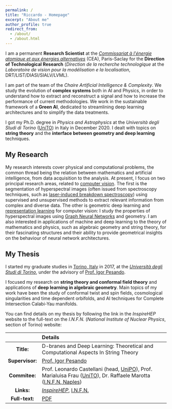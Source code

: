 ```yaml
---
permalink: /
title: "Riccardo - Homepage"
excerpt: "About me"
author_profile: true
redirect_from: 
  - /about/
  - /about.html
---
```


I am a permanent **Research Scientist** at the [*Commissariat &agrave; l'&eacute;nergie atomique et aux &eacute;nergies alternatives*](https://www.cea.fr) (CEA), Paris-Saclay for the **Direction of Technological Research** (*Direction de la recherche technologique* at the *Laboratoire de vision pour la mod&eacute;lisation e la localisation*, DRT/LIST/DIASI/SIALV/LVML).

I am part of the team of the *Chaire Artificial Intelligence & Complexity*. We study the evolution of **complex systems** both in AI and Physics, in order to understand how to extract and reconstruct a signal and how to increase the performance of current methodologies. We work in the sustainable framework of a **Green AI**, dedicated to streamlining deep learning architectures and to simplify the data treatments.

I got my Ph.D. degree in *Physics and Astrophysics* at the *Università degli Studi di Torino* ([UniTO](https://www.unito.it)) in Italy in December 2020. I dealt with topics on **string theory** and the **interface between geometry and deep learning** techniques.

## My Research

My research interests cover physical and computational problems, the common thread being the relation between mathematics and artificial intelligence, from data acquisition to the analysis. At present, I focus on two principal research areas, related to [computer vision](https://en.wikipedia.org/wiki/Computer_vision). The first is the segmentation of hyperspectral images (often issued from spectroscopy techniques, such as [laser-induced breakdown spectroscopy](https://en.wikipedia.org/wiki/Laser-induced_breakdown_spectroscopy)) using supervised and unsupervised methods to extract relevant information from complex and diverse data. The other is geometric deep learning and [representation learning](https://paperswithcode.com/task/representation-learning) for computer vision: I study the properties of hyperspectral images using [Graph Neural Networks](https://en.wikipedia.org/wiki/Graph_neural_network) and geometry. I am also interested in applications of machine and deep learning to the theory of mathematics and physics, such as algebraic geometry and string theory, for their fascinating structures and their ability to provide geometrical insights on the behaviour of neural network architectures.

## My Thesis

I started my graduate studies in [Torino, Italy](https://goo.gl/maps/8AeAw5Wy7EmY2xHr7) in 2017, at the [*Università degli Studi di Torino*](https://www.unito.it), under the advisory of [Prof. Igor Pesando](https://scholar.google.it/citations?user=1E277GoAAAAJ).

I focused my research on **string theory and conformal field theory** and applications of **deep learning in algebraic geometry**. Main topics of my work have been the study of conformal twist and spin fields, cosmological singularities and time dependent orbifolds, and AI techniques for Complete Intersection Calabi-Yau manifolds.

You can find details on my thesis by following the link in the *InspireHEP* website to the full-text on the *I.N.F.N.* (*National Institute of Nuclear Physics*, section of Torino) website:

|                 | Details |
|:---------------:|:------- |
| **Title:**      | D-branes and Deep Learning: Theoretical and Computational Aspects In String Theory |
| **Supervisor:** | [Prof. Igor Pesando](https://www.df.unito.it/persone/igor.pesando) |
| **Commitee:**   | Prof. Leonardo Castellani (head, [UniPO](https://upobook.uniupo.it/leonardo.castellani)), Prof. Marialuisa Frau ([UniTO](https://www.df.unito.it/persone/marialuisa.frau)), Dr. Raffaele Marotta ([I.N.F.N, Naples](https://web.infn.it/strings-napoli/index.php/en/people/raffaele-marotta)) |
| **Links:**      | [*InspireHEP*](https://inspirehep.net/literature/1845067), [I.N.F.N.](http://www.infn.it/thesis/thesis_dettaglio.php?tid=528942) |
| **Full-text:**  | [PDF](/assets/thesis.pdf) |
